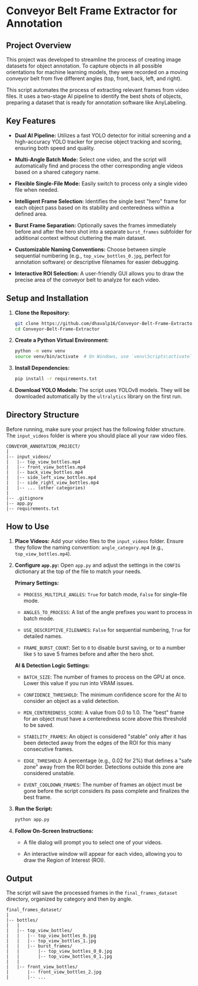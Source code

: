 # Conveyor Belt Frame Extractor for Annotation

## Project Overview

This project was developed to streamline the process of creating image datasets for object annotation. To capture objects in all possible orientations for machine learning models, they were recorded on a moving conveyor belt from five different angles (top, front, back, left, and right).

This script automates the process of extracting relevant frames from video files. It uses a two-stage AI pipeline to identify the best shots of objects, preparing a dataset that is ready for annotation software like AnyLabeling.

## Key Features

* **Dual AI Pipeline:** Utilizes a fast YOLO detector for initial screening and a high-accuracy YOLO tracker for precise object tracking and scoring, ensuring both speed and quality.

* **Multi-Angle Batch Mode:** Select one video, and the script will automatically find and process the other corresponding angle videos based on a shared category name.

* **Flexible Single-File Mode:** Easily switch to process only a single video file when needed.

* **Intelligent Frame Selection:** Identifies the single best "hero" frame for each object pass based on its stability and centeredness within a defined area.

* **Burst Frame Separation:** Optionally saves the frames immediately before and after the hero shot into a separate `burst_frames` subfolder for additional context without cluttering the main dataset.

* **Customizable Naming Conventions:** Choose between simple sequential numbering (e.g., `top_view_bottles_0.jpg`, perfect for annotation software) or descriptive filenames for easier debugging.

* **Interactive ROI Selection:** A user-friendly GUI allows you to draw the precise area of the conveyor belt to analyze for each video.

## Setup and Installation

1. **Clone the Repository:**

   ```bash
   git clone https://github.com/dhavalp16/Conveyor-Belt-Frame-Extractor.git
   cd Conveyor-Belt-Frame-Extractor
   ```

2. **Create a Python Virtual Environment:**

   ```bash
   python -m venv venv
   source venv/bin/activate  # On Windows, use `venv\Scripts\activate`
   ```

3. **Install Dependencies:**

   ```bash
   pip install -r requirements.txt
   ```

4. **Download YOLO Models:** The script uses YOLOv8 models. They will be downloaded automatically by the `ultralytics` library on the first run.

## Directory Structure

Before running, make sure your project has the following folder structure. The `input_videos` folder is where you should place all your raw video files.

```
CONVEYOR_ANNOTATION_PROJECT/
|
|-- input_videos/
|   |-- top_view_bottles.mp4
|   |-- front_view_bottles.mp4
|   |-- back_view_bottles.mp4
|   |-- side_left_view_bottles.mp4
|   |-- side_right_view_bottles.mp4
|   |-- ... (other categories)
|
|-- .gitignore
|-- app.py
|-- requirements.txt
```

## How to Use

1. **Place Videos:** Add your video files to the `input_videos` folder. Ensure they follow the naming convention: `angle_category.mp4` (e.g., `top_view_bottles.mp4`).

2. **Configure `app.py`:** Open `app.py` and adjust the settings in the `CONFIG` dictionary at the top of the file to match your needs.

   **Primary Settings:**

   * `PROCESS_MULTIPLE_ANGLES`: `True` for batch mode, `False` for single-file mode.

   * `ANGLES_TO_PROCESS`: A list of the angle prefixes you want to process in batch mode.

   * `USE_DESCRIPTIVE_FILENAMES`: `False` for sequential numbering, `True` for detailed names.

   * `FRAME_BURST_COUNT`: Set to `0` to disable burst saving, or to a number like `5` to save 5 frames before and after the hero shot.

   **AI & Detection Logic Settings:**

   * `BATCH_SIZE`: The number of frames to process on the GPU at once. Lower this value if you run into VRAM issues.

   * `CONFIDENCE_THRESHOLD`: The minimum confidence score for the AI to consider an object as a valid detection.

   * `MIN_CENTEREDNESS_SCORE`: A value from 0.0 to 1.0. The "best" frame for an object must have a centeredness score above this threshold to be saved.

   * `STABILITY_FRAMES`: An object is considered "stable" only after it has been detected away from the edges of the ROI for this many consecutive frames.

   * `EDGE_THRESHOLD`: A percentage (e.g., 0.02 for 2%) that defines a "safe zone" away from the ROI border. Detections outside this zone are considered unstable.

   * `EVENT_COOLDOWN_FRAMES`: The number of frames an object must be gone before the script considers its pass complete and finalizes the best frame.

3. **Run the Script:**

   ```bash
   python app.py
   ```

4. **Follow On-Screen Instructions:**

   * A file dialog will prompt you to select one of your videos.

   * An interactive window will appear for each video, allowing you to draw the Region of Interest (ROI).

## Output

The script will save the processed frames in the `final_frames_dataset` directory, organized by category and then by angle.

```
final_frames_dataset/
|
|-- bottles/
|   |
|   |-- top_view_bottles/
|   |   |-- top_view_bottles_0.jpg
|   |   |-- top_view_bottles_1.jpg
|   |   |-- burst_frames/
|   |       |-- top_view_bottles_0_0.jpg
|   |       |-- top_view_bottles_0_1.jpg
|   |
|   |-- front_view_bottles/
|       |-- front_view_bottles_2.jpg
|       |-- ...
